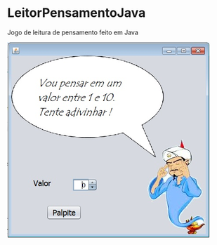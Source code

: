# LeitorPensamentoJava
Jogo de leitura de pensamento feito em Java

<img src="ProgLeitorPensamento.jpg" alt="ProgramaLeitorPensamento"/>
